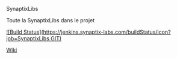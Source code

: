 SynaptixLibs

Toute la SynaptixLibs dans le projet

[![Build Status](https://jenkins.synaptix-labs.com/buildStatus/icon?job=SynaptixLibs GIT)](https://jenkins.synaptix-labs.com/job/SynaptixLibs%20GIT/)

[Wiki](https://gitlab.synaptix-labs.com/synaptix/SynaptixLibs/wikis/home)